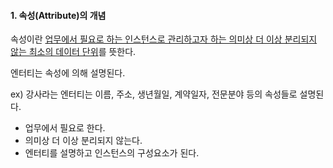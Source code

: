 #### 1. 속성(Attribute)의 개념

속성이란 <u>업무에서 필요로 하는 인스턴스로 관리하고자 하는 의미상 더 이상 분리되지 않는 최소의 데이터 단위</u>를 뜻한다.

엔터티는 속성에 의해 설명된다.

ex) 강사라는 엔터티는 이름, 주소, 생년월일, 계약일자, 전문분야 등의 속성들로 설명된다.

- 업무에서 필요로 한다.
- 의미상 더 이상 분리되지 않는다.
- 엔터티를 설명하고 인스턴스의 구성요소가 된다.
